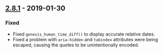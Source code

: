 ## [2.8.1] - 2019-01-30

### Fixed
- Fixed `genesis_human_time_diff()` to display accurate relative dates.
- Fixed a problem with `aria-hidden` and `tabindex` attributes were being escaped, causing the quotes to be unintentionally encoded.

[2.8.1]: https://github.com/studiopress/genesis/compare/2.8.0...2.8.1
